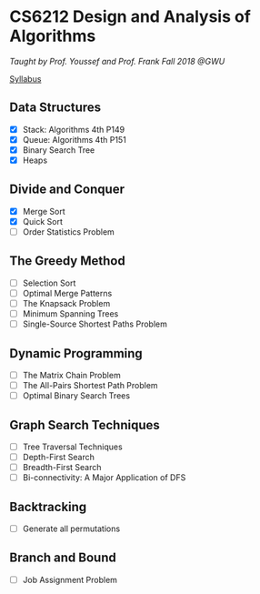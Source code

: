 # CS6212 Design and Analysis of Algorithms
*Taught by Prof. Youssef and Prof. Frank Fall 2018 @GWU*

[Syllabus](https://www2.seas.gwu.edu/~ayoussef/cs6212/)

## Data Structures
- [x] Stack: Algorithms 4th P149
- [x] Queue: Algorithms 4th P151
- [x] Binary Search Tree
- [x] Heaps

## Divide and Conquer
- [x] Merge Sort
- [x] Quick Sort
- [ ] Order Statistics Problem

## The Greedy Method
- [ ] Selection Sort
- [ ] Optimal Merge Patterns
- [ ] The Knapsack Problem
- [ ] Minimum Spanning Trees
- [ ] Single-Source Shortest Paths Problem

## Dynamic Programming
- [ ] The Matrix Chain Problem
- [ ] The All-Pairs Shortest Path Problem
- [ ] Optimal Binary Search Trees

## Graph Search Techniques
- [ ] Tree Traversal Techniques
- [ ] Depth-First Search
- [ ] Breadth-First Search
- [ ] Bi-connectivity: A Major Application of DFS

## Backtracking
- [ ] Generate all permutations

## Branch and Bound
- [ ] Job Assignment Problem
